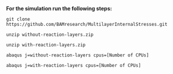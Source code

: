 **For the simulation run the following steps:**

```
git clone https://github.com/BAMresearch/MultilayerInternalStresses.git

unzip without-reaction-layers.zip

unzip with-reaction-layers.zip

abaqus j=without-reaction-layers cpus=[Number of CPUs]

abaqus j=with-reaction-layers cpus=[Number of CPUs]
```
